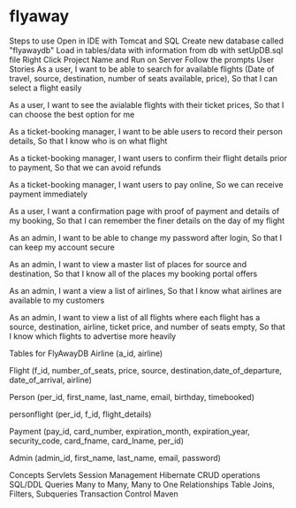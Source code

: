 # flyaway

Steps to use
Open in IDE with Tomcat and SQL
Create new database called "flyawaydb"
Load in tables/data with information from db with setUpDB.sql file
Right Click Project Name and Run on Server
Follow the prompts
User Stories
As a user, I want to be able to search for available flights (Date of travel, source, destination, number of seats available, price), So that I can select a flight easily

As a user, I want to see the avialable flights with their ticket prices, So that I can choose the best option for me

As a ticket-booking manager, I want to be able users to record their person details, So that I know who is on what flight

As a ticket-booking manager, I want users to confirm their flight details prior to payment, So that we can avoid refunds

As a ticket-booking manager, I want users to pay online, So we can receive payment immediately

As a user, I want a confirmation page with proof of payment and details of my booking, So that I can remember the finer details on the day of my flight

As an admin, I want to be able to change my password after login, So that I can keep my account secure

As an admin, I want to view a master list of places for source and destination, So that I know all of the places my booking portal offers

As an admin, I want a view a list of airlines, So that I know what airlines are available to my customers

As an admin, I want to view a list of all flights where each flight has a source, destination, airline, ticket price, and number of seats empty, So that I know which flights to advertise more heavily

Tables for FlyAwayDB
Airline (a_id, airline)

Flight (f_id, number_of_seats, price, source, destination,date_of_departure, date_of_arrival, airline)

Person (per_id, first_name, last_name, email, birthday, timebooked)

personflight (per_id, f_id, flight_details)

Payment (pay_id, card_number, expiration_month, expiration_year, security_code, card_fname, card_lname, per_id)

Admin (admin_id, first_name, last_name, email, password)

Concepts
Servlets Session Management Hibernate CRUD operations SQL/DDL Queries Many to Many, Many to One Relationships Table Joins, Filters, Subqueries Transaction Control Maven
